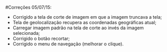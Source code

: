 #Correções 05/07/15:


- Corrigido a tela de corte de imagem em que a imagem truncava a tela;
- Tela de geolocalização recupera as coordenadas geográficas atual;
- Carregar imagem padrão na tela de corte ao invés da imagem selecionada;
- Corrigido o botão recortar;
- Corrigido o menu de navegação (melhorar o clique).
